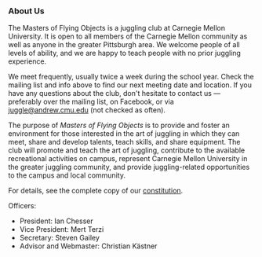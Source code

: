 
### About Us

The Masters of Flying Objects is a juggling club at Carnegie Mellon University. It is open to all members of the Carnegie Mellon community as well as anyone in the greater Pittsburgh area. We welcome people of all levels of ability, and we are happy to teach people with no prior juggling experience.

We meet frequently, usually twice a week during the school year. Check the mailing list and info above to find our next meeting date and location. If you have any questions about the club, don't hesitate to contact us — preferably over the mailing list, on Facebook, or via [juggle@andrew.cmu.edu](mailto:juggle@andrew.cmu.edu) (not checked as often).

The purpose of *Masters of Flying Objects* is to provide and foster an environment for those interested in the art of juggling in which they can meet, share and develop talents, teach skills, and share equipment. The club will promote and teach the art of juggling, contribute to the available recreational activities on campus, represent Carnegie Mellon University in the greater juggling community, and provide juggling-related opportunities to the campus and local community.

For details, see the complete copy of our [constitution](https://www.andrew.cmu.edu/user/juggle/constitution.pdf).

Officers:

 * President: Ian Chesser
 * Vice President: Mert Terzi
 * Secretary: Steven Gailey
 * Advisor and Webmaster: Christian Kästner
